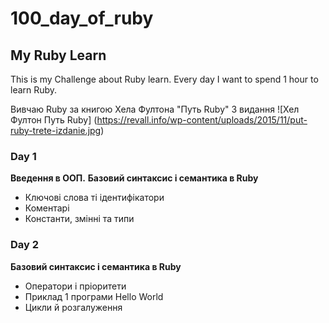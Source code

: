 # 100_day_of_ruby
## My Ruby Learn

This is my Challenge about Ruby learn.
Every day I want to spend 1 hour to learn Ruby. 

Вивчаю Ruby за книгою Хела Фултона "Путь Ruby" 3 видання
![Хел Фултон Путь Ruby] (https://revall.info/wp-content/uploads/2015/11/put-ruby-trete-izdanie.jpg)
### Day 1
**Введення в ООП.**
**Базовий синтаксис і семантика в Ruby**
* Ключові слова ті ідентифікатори 
* Коментарі
* Константи, змінні та типи

### Day 2
**Базовий синтаксис і семантика в Ruby**
* Оператори і пріоритети
* Приклад 1 програми Hello World 
* Цикли й розгалуження

